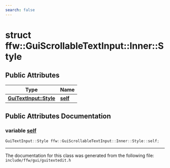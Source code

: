 ```yaml
---
search: false
---
```


# struct ffw::GuiScrollableTextInput::Inner::Style

## Public Attributes

|Type|Name|
|-----|-----|
|**[GuiTextInput::Style](structffw_1_1_gui_text_input_1_1_style.md)**|[**self**](structffw_1_1_gui_scrollable_text_input_1_1_inner_1_1_style.md#1a7c6f51dd5a685ee2cf854d0ff9ee5fc0)|


## Public Attributes Documentation

### variable <a id="1a7c6f51dd5a685ee2cf854d0ff9ee5fc0" href="#1a7c6f51dd5a685ee2cf854d0ff9ee5fc0">self</a>

```cpp
GuiTextInput::Style ffw::GuiScrollableTextInput::Inner::Style::self;
```





----------------------------------------
The documentation for this class was generated from the following file: `include/ffw/gui/guitextedit.h`
